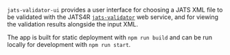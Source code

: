 `jats-validator-ui` provides a user interface for choosing a JATS XML file to be validated with the JATS4R [`jats-validator`](https://github.com/JATS4R/jats-validator) web service, and for viewing the validation results alongside the input XML.

The app is built for static deployment with `npm run build` and can be run locally for development with `npm run start`.
